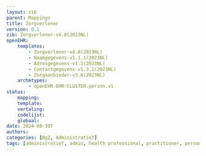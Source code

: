 ```yaml
---
layout: zib
parent: Mappings
title: Zorgverlener
version: 0.1
zib: Zorgverlener-v4.0(2023NL)
openEHR:
    templates:
        - Zorgverlener-v4.0(2023NL)
        - Naamgegevens-v1.1.1(2023NL)
        - Adresgegevens-v1.1(2023NL)
        - Contactgegevens-v1.3.1(2023NL)
        - Zorgaanbieder-v3.6(2023NL)
    archetypes:
        - openEHR-EHR-CLUSTER.person.v1
status:
    mapping: 
    template: 
    vertaling: 
    codelijst: 
    globaal: 
date: 2024-08-30T
authors:
categories: [BgZ, Administratief]
tags: [administratief, admin, health professional, practitioner, person]
---
```


